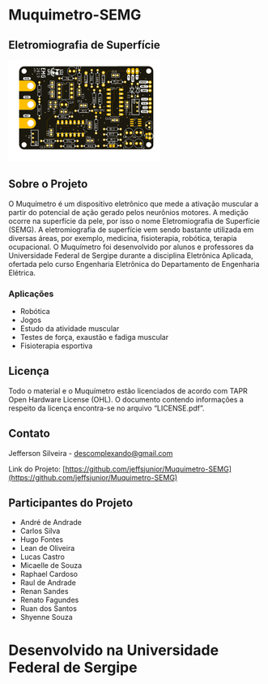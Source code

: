 # Muquimetro-SEMG 

## Eletromiografia de Superfície

<img src="images/Eletromiografia.png" width="300">

## Sobre o Projeto

  O Muquímetro é um dispositivo eletrônico que mede a ativação muscular a partir do potencial de ação gerado pelos neurônios motores. A medição ocorre na superfície da pele, por isso o nome Eletromiografia de Superfície (SEMG). A eletromiografia de superfície vem sendo bastante utilizada em diversas áreas, por exemplo, medicina, fisioterapia, robótica, terapia ocupacional. O Muquímetro foi desenvolvido por alunos e professores da Universidade Federal de Sergipe durante a disciplina Eletrônica Aplicada, ofertada pelo curso Engenharia Eletrônica do Departamento de Engenharia Elétrica.

### Aplicações
* Robótica
* Jogos
* Estudo da atividade muscular
* Testes de força, exaustão e fadiga muscular
* Fisioterapia esportiva

## Licença
Todo o material e o Muquímetro estão licenciados de acordo com TAPR Open Hardware License (OHL). O documento contendo informações a respeito da licença encontra-se no arquivo “LICENSE.pdf”.

## Contato

Jefferson Silveira - descomplexando@gmail.com

Link do Projeto: [https://github.com/jeffsjunior/Muquimetro-SEMG](https://github.com/jeffsjunior/Muquimetro-SEMG)


## Participantes do Projeto
* André de Andrade
* Carlos Silva
* Hugo Fontes
* Lean de Oliveira
* Lucas Castro
* Micaelle de Souza
* Raphael Cardoso
* Raul de Andrade
* Renan Sandes
* Renato Fagundes
* Ruan dos Santos
* Shyenne Souza

# Desenvolvido na Universidade Federal de Sergipe








